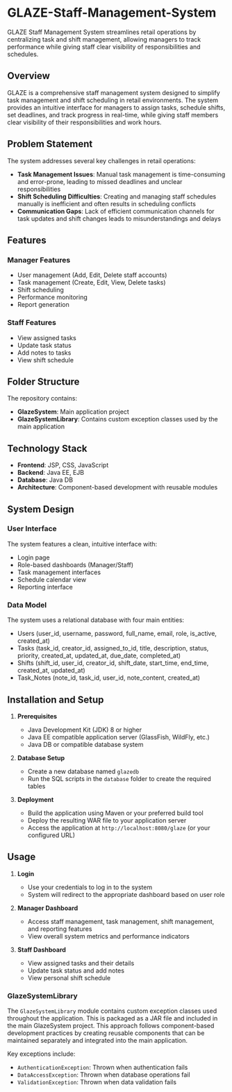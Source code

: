 # GLAZE-Staff-Management-System
GLAZE Staff Management System streamlines retail operations by centralizing task and shift management, allowing managers to track performance while giving staff clear visibility of responsibilities and schedules.

## Overview
GLAZE is a comprehensive staff management system designed to simplify task management and shift scheduling in retail environments. The system provides an intuitive interface for managers to assign tasks, schedule shifts, set deadlines, and track progress in real-time, while giving staff members clear visibility of their responsibilities and work hours.

## Problem Statement
The system addresses several key challenges in retail operations:
- **Task Management Issues**: Manual task management is time-consuming and error-prone, leading to missed deadlines and unclear responsibilities
- **Shift Scheduling Difficulties**: Creating and managing staff schedules manually is inefficient and often results in scheduling conflicts
- **Communication Gaps**: Lack of efficient communication channels for task updates and shift changes leads to misunderstandings and delays

## Features

### Manager Features
- User management (Add, Edit, Delete staff accounts)
- Task management (Create, Edit, View, Delete tasks)
- Shift scheduling
- Performance monitoring
- Report generation

### Staff Features
- View assigned tasks
- Update task status
- Add notes to tasks
- View shift schedule

## Folder Structure

The repository contains:
- **GlazeSystem**: Main application project
- **GlazeSystemLibrary**: Contains custom exception classes used by the main application

## Technology Stack
- **Frontend**: JSP, CSS, JavaScript
- **Backend**: Java EE, EJB
- **Database**: Java DB
- **Architecture**: Component-based development with reusable modules

## System Design

### User Interface
The system features a clean, intuitive interface with:
- Login page
- Role-based dashboards (Manager/Staff)
- Task management interfaces
- Schedule calendar view
- Reporting interface

### Data Model
The system uses a relational database with four main entities:
- Users (user_id, username, password, full_name, email, role, is_active, created_at)
- Tasks (task_id, creator_id, assigned_to_id, title, description, status, priority, created_at, updated_at, due_date, completed_at)
- Shifts (shift_id, user_id, creator_id, shift_date, start_time, end_time, created_at, updated_at)
- Task_Notes (note_id, task_id, user_id, note_content, created_at)

## Installation and Setup

1. **Prerequisites**
   - Java Development Kit (JDK) 8 or higher
   - Java EE compatible application server (GlassFish, WildFly, etc.)
   - Java DB or compatible database system

2. **Database Setup**
   - Create a new database named `glazedb`
   - Run the SQL scripts in the `database` folder to create the required tables

3. **Deployment**
   - Build the application using Maven or your preferred build tool
   - Deploy the resulting WAR file to your application server
   - Access the application at `http://localhost:8080/glaze` (or your configured URL)

## Usage

1. **Login**
   - Use your credentials to log in to the system
   - System will redirect to the appropriate dashboard based on user role

2. **Manager Dashboard**
   - Access staff management, task management, shift management, and reporting features
   - View overall system metrics and performance indicators

3. **Staff Dashboard**
   - View assigned tasks and their details
   - Update task status and add notes
   - View personal shift schedule

### GlazeSystemLibrary

The `GlazeSystemLibrary` module contains custom exception classes used throughout the application. This is packaged as a JAR file and included in the main GlazeSystem project. This approach follows component-based development practices by creating reusable components that can be maintained separately and integrated into the main application.

Key exceptions include:
- `AuthenticationException`: Thrown when authentication fails
- `DataAccessException`: Thrown when database operations fail
- `ValidationException`: Thrown when data validation fails
